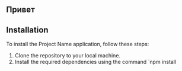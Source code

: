 ## Привет
## Installation

To install the Project Name application, follow these steps:

1. Clone the repository to your local machine.
2. Install the required dependencies using the command `npm install
